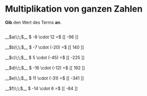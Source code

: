 <!--
version:  0.0.1

language: de

@style
main > *:not(:last-child) {
  margin-bottom: 3rem;
}

input {
    text-align: center;
}

.flex-container {
    display: flex;
    flex-wrap: wrap;
    align-items: stretch;
    gap: 20px;
}

.flex-child {
    flex: 1;
    min-width: 350px;
    margin-right: 20px;
}

@media (max-width: 400px) {
    .flex-child {
        flex: 100%;
        margin-right: 0;
    }
}
@end

formula: \carry   \textcolor{red}{\scriptsize #1}
formula: \digit   \rlap{\carry{#1}}\phantom{#2}#2
formula: \permil  \text{‰}

import: https://raw.githubusercontent.com/LiaTemplates/Tikz-Jax/main/README.md

script: https://cdn.jsdelivr.net/gh/LiaTemplates/Tikz-Jax@main/dist/index.js


tags: Multiplikation, Negative Zahlen, sehr leicht, sehr niedrig, Angeben

comment: Multipliziere ganze Zahlen im Kopf.

author: Martin Lommatzsch

-->




# Multiplikation von ganzen Zahlen

**Gib** den Wert des Terms **an**.

<section class="flex-container">

<div class="flex-child">
<br>
__$a)\;\;$__ $ -8 \cdot 12 =$ [[  -96  ]]
<br>
</div> 
<div class="flex-child">
<br>
__$b)\;\;$__ $ -7 \cdot (-20) =$ [[  140  ]]
<br>
</div> 
<div class="flex-child">
<br>
__$c)\;\;$__ $ 5 \cdot (-45) =$ [[  -225  ]]
<br>
</div> 
<div class="flex-child">
<br>
__$d)\;\;$__ $ -16 \cdot (-12) =$ [[  192  ]]
<br>
</div> 
<div class="flex-child">
<br>
__$e)\;\;$__ $ 11 \cdot (-31) =$ [[  -341  ]]
<br>
</div> 
<div class="flex-child">
<br>
__$f)\;\;$__ $ -14 \cdot 6 =$ [[  -84  ]]
<br>
</div> 
</section>
<br>
<br>
<br>
<br>

